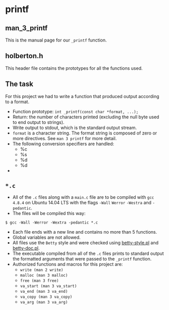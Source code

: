 # printf 
## man_3_printf
This is the manual page for our `_printf` function.
## holberton.h
This header file contains the prototypes for all the functions used.
## The task
For this project we had to write a function that produced output according to a format.
- Function prototype: `int _printf(const char *format, ...);`
- Return: the number of characters printed (excluding the null byte used to end output to strings).
- Write output to stdout, which is the standard output stream.
- `format` is a character string. The format string is composed of zero or more directives. See `man 3 printf` for more detail.
- The following conversion specifiers are handled:
	- %c
	- %s
	- %d
	- %d
- 
## `*.c`
- All of the `.c` files along with a `main.c` file are to be compiled with `gcc 4.8.4` on Ubuntu 14.04 LTS with the flags `-Wall` `Werror` `-Westra` and `-pedantic`.
- The files will be compiled this way:
```
$ gcc -Wall -Werror -Wextra -pedantic *.c
```
- Each file ends with a new line and contains no more than 5 functions.
- Global variables are not allowed.
- All files use the `Betty` style and were checked using [betty-style.pl](https://github.com/holbertonschool/Betty/blob/master/betty-style.pl) and [betty-doc.pl](https://github.com/holbertonschool/Betty/blob/master/betty-doc.pl).
- The executable compiled from all of the `.c` files prints to standard output the formatted arguments that were passed to the `_printf` function.
- Authorized functions and macros for this project are:
	- `write (man 2 write)`
	- `malloc (man 3 malloc)`
	- `free (man 3 free)`
	- `va_start (man 3 va_start)`
	- `va_end (man 3 va_end)`
	- `va_copy (man 3 va_copy)`
	- `va_arg (man 3 va_arg)`

